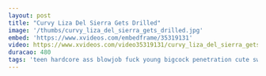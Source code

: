 ```yaml
---
layout: post
title: "Curvy Liza Del Sierra Gets Drilled"
image: '/thumbs/curvy_liza_del_sierra_gets_drilled.jpg'
embed: 'https://www.xvideos.com/embedframe/35319131'
video: https://www.xvideos.com/video35319131/curvy_liza_del_sierra_gets_drilled
duracao: 480
tags: 'teen hardcore ass blowjob fuck young bigcock penetration cute sweet innocent stretching big-cock big-dick huge-cock big-penis'
---
```

